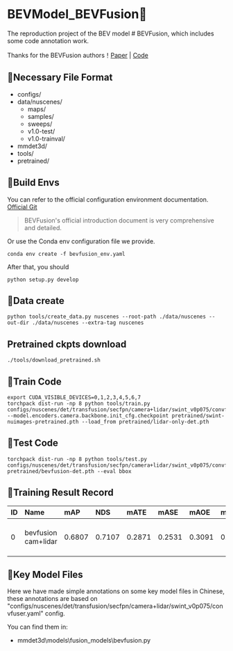 # BEVModel_BEVFusion🚖
The reproduction project of the BEV model # BEVFusion, which includes some code annotation work.

Thanks for the BEVFusion authors！[Paper](https://arxiv.org/abs/2205.13542) | [Code](https://github.com/mit-han-lab/bevfusion)

## 🌵Necessary File Format
- configs/
- data/nuscenes/
  - maps/
  - samples/
  - sweeps/
  - v1.0-test/
  - v1.0-trainval/
- mmdet3d/
- tools/
- pretrained/

## 🌵Build Envs
You can refer to the official configuration environment documentation. [Official Git](https://github.com/mit-han-lab/bevfusion)
> BEVFusion's official introduction document is very comprehensive and detailed.

Or use the Conda env configuration file we provide.
```
conda env create -f bevfusion_env.yaml
```

After that, you should 
```
python setup.py develop
```

## 🌵Data create

```
python tools/create_data.py nuscenes --root-path ./data/nuscenes --out-dir ./data/nuscenes --extra-tag nuscenes
```

## Pretrained ckpts download

```
./tools/download_pretrained.sh
```

## 🌵Train Code
```
export CUDA_VISIBLE_DEVICES=0,1,2,3,4,5,6,7
torchpack dist-run -np 8 python tools/train.py configs/nuscenes/det/transfusion/secfpn/camera+lidar/swint_v0p075/convfuser.yaml --model.encoders.camera.backbone.init_cfg.checkpoint pretrained/swint-nuimages-pretrained.pth --load_from pretrained/lidar-only-det.pth 
```

## 🌵Test Code
```
torchpack dist-run -np 8 python tools/test.py configs/nuscenes/det/transfusion/secfpn/camera+lidar/swint_v0p075/convfuser.yaml pretrained/bevfusion-det.pth --eval bbox
```

## 🌵Training Result Record

ID | Name | mAP | NDS | mATE | mASE | mAOE | mAVE | mAAE | Epochs | Data | Batch_size | GPUs | Train_time | Eval_time | Log_file
:----------- | :----------- | :----------- | :----------- | :----------- | :----------- | :----------- | :----------- | :----------- | :----------- | :----------- | :----------- | :----------- | :----------- | :----------- | :-----------
0 | bevfusion cam+lidar | 0.6807 | 0.7107 | 0.2871 | 0.2531 | 0.3091 | 0.2632 | 0.1844 |  6 | All | 16, sample per gpu=2 | 8 x Nvidia Geforce 3090 | 12hours | 71.1s | runs/bevfusion_res_log/


## 🌵Key Model Files

Here we have made simple annotations on some key model files in Chinese, these annotations are based on "configs/nuscenes/det/transfusion/secfpn/camera+lidar/swint_v0p075/convfuser.yaml" config. 

You can find them in:
- mmdet3d\models\fusion_models\bevfusion.py
